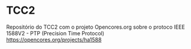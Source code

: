 # TCC2

Repositório do TCC2 com o projeto Opencores.org sobre o protoco IEEE 1588V2 - PTP (Precision Time Protocol)
https://opencores.org/projects/ha1588

